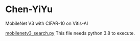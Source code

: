 # Chen-YiYu
MobileNet V3 with CIFAR-10 on Vitis-AI 

[mobilenetv3_search.py](mobilenetv3_search.py)  This file needs python 3.8 to execute.
